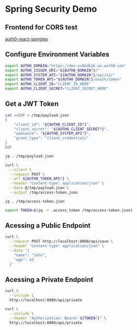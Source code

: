 # Spring Security Demo

## Frontend for CORS test

[auth0-react-samples](https://github.com/auth0-samples/auth0-react-samples)

## Configure Environment Variables

```bash
export AUTH0_DOMAIN="https://dev-xv6hd61k.us.auth0.com"
export AUTH0_ISSUER_URI="${AUTH0_DOMAIN?}/"
export AUTH0_SYSTEM_API="${AUTH0_DOMAIN?}/api/v2/"
export AUTH0_TOKEN_API="${AUTH0_DOMAIN?}/oauth/token"
export AUTH0_CLIENT_ID="CLIENT_ID_HERE"
export AUTH0_CLIENT_SECRET="CLIENT_SECRET_HERE"
```

## Get a JWT Token

```bash
cat <<EOF > /tmp/payload.json
{
    "client_id": "${AUTH0_CLIENT_ID?}",
    "client_secret": "${AUTH0_CLIENT_SECRET?}",
    "audience": "${AUTH0_SYSTEM_API?}",
    "grant_type": "client_credentials"
}
EOF

jq . /tmp/payload.json

curl \
  --silent \
  --request POST \
  --url ${AUTH0_TOKEN_API?} \
  --header "Content-type: application/json" \
  --data @/tmp/payload.json \
  --output /tmp/access-token.json

jq . /tmp/access-token.json

export TOKEN=$(jq -r .access_token /tmp/access-token.json)
```

## Acessing a Public Endpoint

```bash
curl \
  --request POST http://localhost:8080/api/save \
  --header "Content-type: application/json" \
  --data '{
    "name": "John",
    "age": 43
  }'

```

## Acessing a Private Endpoint

```bash
curl \
  --include \
  http://localhost:8080/api/private

curl \
  --include \
  --header "Authorization: Bearer ${TOKEN?}" \
  http://localhost:8080/api/private
```
